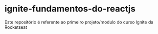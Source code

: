 # ignite-fundamentos-do-reactjs
Este repositório é referente ao primeiro projeto/modulo do curso Ignite da Rocketseat
